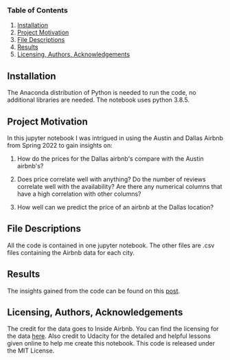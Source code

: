 ### Table of Contents

1. [Installation](https://github.com/Pav-Van/Dallas-Austin-Airbnb-Analysis/edit/main/README.md#installation)
2. [Project Motivation](https://github.com/Pav-Van/Dallas-Austin-Airbnb-Analysis/edit/main/README.md#project-motivation)
3. [File Descriptions](https://github.com/Pav-Van/Dallas-Austin-Airbnb-Analysis/edit/main/README.md#file-descriptions)
4. [Results](https://github.com/Pav-Van/Dallas-Austin-Airbnb-Analysis/edit/main/README.md#results)
5. [Licensing, Authors, Acknowledgements](https://github.com/Pav-Van/Dallas-Austin-Airbnb-Analysis/edit/main/README.md#licensing-authors-acknowledgements)


## Installation
 
The Anaconda distribution of Python is needed to run the code, no additional libraries are needed. The notebook uses python 3.8.5.

## Project Motivation

In this jupyter notebook I was intrigued in using the Austin and Dallas Airbnb from Spring 2022 to gain insights on:

1. How do the prices for the Dallas airbnb's compare with the Austin airbnb's?

2. Does price correlate well with anything? Do the number of reviews correlate well with the availability? Are there any numerical columns that have a high correlation with other columns?

3. How well can we predict the price of an airbnb at the Dallas location?

## File Descriptions

All the code is contained in one jupyter notebook. The other files are .csv files containing the Airbnb data for each city.

## Results

The insights gained from the code can be found on this [post](https://medium.com/@Philip_Van/dallas-vs-austin-airbnbs-can-you-predict-the-prices-7c352a58d42).

## Licensing, Authors, Acknowledgements

The credit for the data goes to Inside Airbnb. You can find the licensing for the data [here](http://insideairbnb.com/get-the-data/). Also credit to Udacity for the detailed and helpful lessons given online to help me create this notebook. This code is released under the MIT License.
